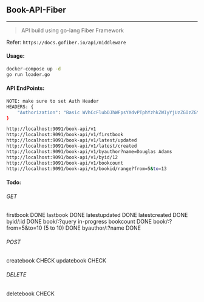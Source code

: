 ## Book-API-Fiber
---
> API build using go-lang Fiber Framework

Refer: `https://docs.gofiber.io/api/middleware`

#### Usage:
```sh
docker-compose up -d
go run loader.go
```

#### API EndPoints:
```sh
NOTE: make sure to set Auth Header
HEADERS: {
    "Authorization": "Basic WVhCcFlubDJhWFpsYXdvPTphYzhkZWIyYjUzZGIzZGY4NDE3ZGU2ZmY5ZjI5NDVlYTYwMWQzYWIwOWM1MWY0OTEzMjM1NjNmOGE3M2U4M2Q2"
}

http://localhost:9091/book-api/v1
http://localhost:9091/book-api/v1/firstbook
http://localhost:9091/book-api/v1/latest/updated
http://localhost:9091/book-api/v1/latest/created
http://localhost:9091/book-api/v1/byauthor?name=Douglas Adams
http://localhost:9091/book-api/v1/byid/12
http://localhost:9091/book-api/v1/bookcount
http://localhost:9091/book-api/v1/bookid/range?from=5&to=13
```

#### Todo:
###### GET
firstbook DONE
lastbook DONE
latestupdated DONE
latestcreated DONE
byid/:id DONE
book/:?query in-progress
bookcount DONE
book/:?from=5&to=10 (5 to 10) DONE
byauthor/:?name DONE
###### POST
createbook CHECK
updatebook CHECK
###### DELETE
deletebook CHECK
